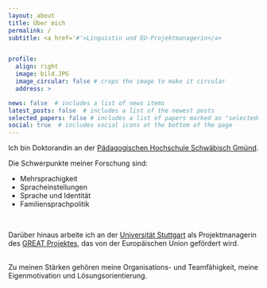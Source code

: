 ```yaml
---
layout: about
title: Über mich
permalink: /
subtitle: <a href='#'>Linguistin und EU-Projektmanagerin</a>


profile:
  align: right
  image: bild.JPG
  image_circular: false # crops the image to make it circular
  address: >

news: false  # includes a list of news items
latest_posts: false  # includes a list of the newest posts
selected_papers: false # includes a list of papers marked as "selected={true}"
social: true  # includes social icons at the bottom of the page
---
```


Ich bin Doktorandin an der [Pädagogischen Hochschule Schwäbisch Gmünd](https://www.ph-gmuend.de). 

Die Schwerpunkte meiner Forschung sind:
- Mehrsprachigkeit
- Spracheinstellungen
- Sprache und Identität
- Familiensprachpolitik

<br>

Darüber hinaus arbeite ich an der [Universität Stuttgart](https://www.uni-stuttgart.de) als
Projektmanagerin des [GREAT Projektes](http://itn-great.eu/), das von der Europäischen Union
gefördert wird.

<br>
Zu meinen Stärken gehören meine Organisations- und Teamfähigkeit, meine Eigenmotivation und
Lösungsorientierung.
